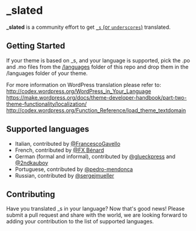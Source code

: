 _slated
=======
**_slated** is a community effort to get [`_s` (or `underscores`)](https://github.com/Automattic/_s) translated.

Getting Started
---------------
If your theme is based on _s, and your language is supported, pick the .po and .mo files from the [/languages](https://github.com/ptbello/_slated/tree/master/languages) folder of this repo and drop them in the /languages folder of your theme.

For more information on WordPress translation please refer to:
http://codex.wordpress.org/WordPress_in_Your_Language
https://make.wordpress.org/docs/theme-developer-handbook/part-two-theme-functionality/localization/
http://codex.wordpress.org/Function_Reference/load_theme_textdomain

Supported languages
---------------

- Italian, contributed by [@FrancescoGavello](https://github.com/FrancescoGavello)
- French, contributed by [@FX Bénard](https://github.com/fxbenard)
- German (formal and informal), contributed by [@glueckpress](https://github.com/glueckpress) and [@2ndkauboy](https://github.com/2ndkauboy)
- Portuguese, contributed by [@pedro-mendonca](https://github.com/pedro-mendonca)
- Russian, contributed by [@sergejmueller](https://github.com/sergejmueller)


Contributing
---------------
Have you translated _s in your language? Now that's good news!
Please submit a pull request and share with the world, we are looking forward to adding your contribution to the list of supported languages.
